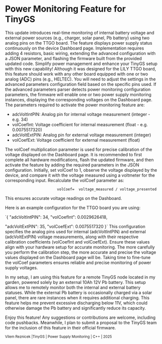 ﻿# Power Monitoring Feature for TinyGS
 This update introduces real-time monitoring of internal battery voltage and external power sources (e.g., charger, solar panel, Pb battery) using two analog pins on the TTGO board. The feature displays power supply status continuously on the device Dashboard page. Implementation requires adding 4 resistors, basic wiring, extending the advanced configuration with a JSON parameter, and flashing the firmware built from the provided updated code. Simplify power management and enhance your TinyGS setup with this new capability!
 Although it was designed for the LILY TTGO board, this feature should work with any other board equipped with one or two analog (ADC) pins (e.g., HELTEC). You will need to adjust the settings in the advanced parameters configuration field based on the specific pins used.
If the advanced parameters parser detects power monitoring configuration parameters, the firmware will enable one or two power supply monitoring instances, displaying the corresponding voltages on the Dashboard page. The parameters required to activate the power monitoring feature are:
- adcVoltIntPIN: Analog pin for internal voltage measurement (integer - e.g. 34)
- volCoefInt: Voltage coefficient for internal measurement (float - e.g. 0.0075517320)
- adcVoltExtPIN: Analog pin for external voltage measurement (integer)
- volCoefExt: Voltage coefficient for external measurement (float)

The volCoef multiplication parameter is used for precise calibration of the voltage displayed on the Dashboard page. It is recommended to first complete all hardware modifications, flash the updated firmware, and then activate the feature by adding the required parameters in the JSON configuration. Initially, set volCoef to 1, observe the voltage displayed by the device, and compare it with the voltage measured using a voltmeter for the corresponding input. Recalculate the volCoef parameter as:

                            volCoef=  voltage_measured / voltage_presented
This ensures accurate voltage readings on the Dashboard.

Here is an example configuration for the TTGO board you are using:

`{
  "adcVoltIntPIN": 34,
  "volCoefInt": 0.0029626418,
  
  "adcVoltExtPIN": 35,
  "volCoefExt": 0.0075517320
}`
This configuration specifies the analog pins used for internal (adcVoltIntPIN) and external (adcVoltExtPIN) voltage measurements, along with their respective calibration coefficients (volCoefInt and volCoefExt). Ensure these values align with your hardware setup for accurate monitoring. The more carefully you perform the calibration step, the more accurate and precise the voltage values displayed on the Dashboard page will be. Taking time to fine-tune the volCoef parameters ensures reliable and precise monitoring of power supply voltages.

In my setup, I am using this feature for a remote TinyGS node located in my garden, powered solely by an external 10Ah 12V Pb battery. This setup allows me to remotely monitor both the internal and external battery statuses. While the external Pb battery is occasionally charged via a solar panel, there are rare instances when it requires additional charging. This feature helps me prevent excessive discharging below 11V, which could otherwise damage the Pb battery and significantly reduce its capacity.


Enjoy this feature! Any suggestions or contributions are welcome, including code pushbacks. Meanwhile, I plan to submit a proposal to the TinyGS team for the inclusion of this feature in their official firmware.

<sub>Vilem Reznicek |TinyGS | Power Supply Monitoring | C++ | 2025 </sub>
